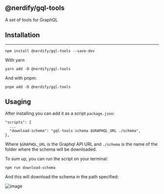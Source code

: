 ## @nerdify/gql-tools

A set of tools for GraphQL
## Installation
---

```
npm install @nerdify/gql-tools --save-dev
```

With yarn

```
yarn add -D @nerdify/gql-tools
```

And with pnpm:

```
pnpm add -D @nerdify/gql-tools
```

## Usaging

After installing you can add it as a script `package.json`:

```
"scripts": {
  ...
  "download-schema": "gql-tools schema $GRAPHQL_URL ./schema",
},
```

Where `$GRAPHQL_URL` is the Graphql API URL and `./schema` is the name of the folder where the schema will be downloaded.

To sum up, you can run the script on your terminal:

```
npm run download-schema
```
And this will download the schema in the path specified:


![image](https://user-images.githubusercontent.com/16159494/196270564-86e4614e-80f6-4526-b244-381c7787b55a.png)
